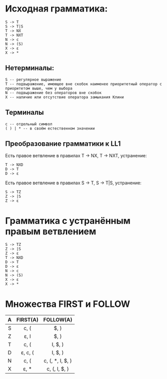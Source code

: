 ﻿Исходная грамматика:
===

    S -> T
	S -> T|S
	T -> NX
	T -> NXT
	N -> c
	N -> (S)
	X -> ɛ
	X -> *

Нетерминалы:
---
	S -- регулярное выражение
	T -- подвыражение, имеющее вне скобок наименее приоритетный оператор с приоритетом выше, чем у выбора
	N -- подвыражение без операторов вне скобок
	X -- наличие или отсутствие оператора замыкания Клини

Терминалы
---
	c -- отдельный символ
	( ) | * -- в своём естественном значении

Преобразование грамматики к LL1
---

Есть правое ветвление в правилах T -> NX, T -> NXT, устранение:

	T -> NXD
	D -> T
	D -> ɛ
	
Есть правое ветвление в правилах S -> T, S -> T|S, устранение:

	S -> TZ
	Z -> |S
	Z -> ɛ
	
Грамматика с устранённым правым ветвлением
===

	S -> TZ
	Z -> |S
	Z -> ɛ
	T -> NXD
	D -> T
	D -> ɛ
	N -> c
	N -> (S)
	X -> ɛ
	X -> *
	
Множества FIRST и FOLLOW
===

|A          |FIRST(A)   |FOLLOW(A)        |
|:---------:|:---------:|:---------------:|
|S          |c, (       |$, )             |
|Z          |ɛ, I       |$, )             |
|T          |c, (       |I, $, )          |
|D          |ɛ, c, (    |I, $, )          |
|N          |c, (       |c, (, *, I, $, ) |
|X          |ɛ, *       |c, (, I, $, )    |

